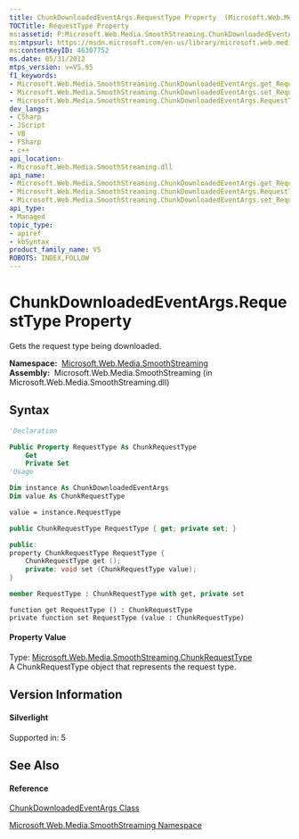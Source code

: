 ```yaml
---
title: ChunkDownloadedEventArgs.RequestType Property  (Microsoft.Web.Media.SmoothStreaming)
TOCTitle: RequestType Property
ms:assetid: P:Microsoft.Web.Media.SmoothStreaming.ChunkDownloadedEventArgs.RequestType
ms:mtpsurl: https://msdn.microsoft.com/en-us/library/microsoft.web.media.smoothstreaming.chunkdownloadedeventargs.requesttype(v=VS.95)
ms:contentKeyID: 46307752
ms.date: 05/31/2012
mtps_version: v=VS.95
f1_keywords:
- Microsoft.Web.Media.SmoothStreaming.ChunkDownloadedEventArgs.get_RequestType
- Microsoft.Web.Media.SmoothStreaming.ChunkDownloadedEventArgs.set_RequestType
- Microsoft.Web.Media.SmoothStreaming.ChunkDownloadedEventArgs.RequestType
dev_langs:
- CSharp
- JScript
- VB
- FSharp
- c++
api_location:
- Microsoft.Web.Media.SmoothStreaming.dll
api_name:
- Microsoft.Web.Media.SmoothStreaming.ChunkDownloadedEventArgs.get_RequestType
- Microsoft.Web.Media.SmoothStreaming.ChunkDownloadedEventArgs.RequestType
- Microsoft.Web.Media.SmoothStreaming.ChunkDownloadedEventArgs.set_RequestType
api_type:
- Managed
topic_type:
- apiref
- kbSyntax
product_family_name: VS
ROBOTS: INDEX,FOLLOW
---
```


# ChunkDownloadedEventArgs.RequestType Property

Gets the request type being downloaded.

**Namespace:**  [Microsoft.Web.Media.SmoothStreaming](microsoft-web-media-smoothstreaming-namespace_1.md)  
**Assembly:**  Microsoft.Web.Media.SmoothStreaming (in Microsoft.Web.Media.SmoothStreaming.dll)

## Syntax

``` vb
'Declaration

Public Property RequestType As ChunkRequestType
    Get
    Private Set
'Usage

Dim instance As ChunkDownloadedEventArgs
Dim value As ChunkRequestType

value = instance.RequestType
```

``` csharp
public ChunkRequestType RequestType { get; private set; }
```

``` c++
public:
property ChunkRequestType RequestType {
    ChunkRequestType get ();
    private: void set (ChunkRequestType value);
}
```

``` fsharp
member RequestType : ChunkRequestType with get, private set
```

``` jscript
function get RequestType () : ChunkRequestType
private function set RequestType (value : ChunkRequestType)
```

#### Property Value

Type: [Microsoft.Web.Media.SmoothStreaming.ChunkRequestType](chunkrequesttype-enumeration-microsoft-web-media-smoothstreaming.md)  
A ChunkRequestType object that represents the request type.

## Version Information

#### Silverlight

Supported in: 5  

## See Also

#### Reference

[ChunkDownloadedEventArgs Class](chunkdownloadedeventargs-class-microsoft-web-media-smoothstreaming.md)

[Microsoft.Web.Media.SmoothStreaming Namespace](microsoft-web-media-smoothstreaming-namespace_1.md)

